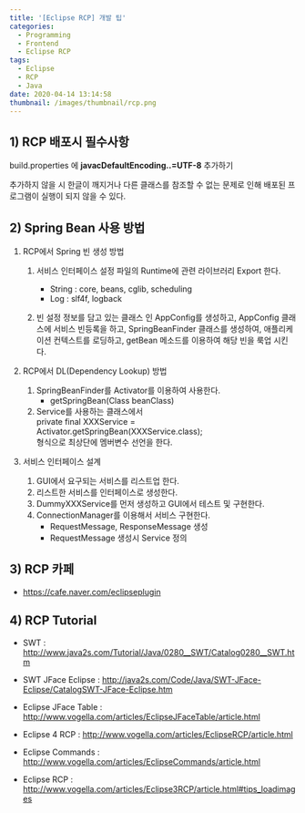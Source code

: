 ```yaml
---
title: '[Eclipse RCP] 개발 팁'
categories:
  - Programming
  - Frontend
  - Eclipse RCP
tags:
  - Eclipse
  - RCP
  - Java
date: 2020-04-14 13:14:58
thumbnail: /images/thumbnail/rcp.png
---
```


## 1) RCP 배포시 필수사항

build.properties 에 **javacDefaultEncoding..=UTF-8** 추가하기

추가하지 않을 시 한글이 깨지거나 다른 클래스를 참조할 수 없는 문제로 인해 배포된 프로그램이 실행이 되지 않을 수 있다.

## 2) Spring Bean 사용 방법

1. RCP에서 Spring 빈 생성 방법

   1. 서비스 인터페이스 설정 파일의 Runtime에 관련 라이브러리 Export 한다.

      - String : core, beans, cglib, scheduling
      - Log : slf4f, logback

   2. 빈 설정 정보를 담고 있는 클래스 인 AppConfig를 생성하고, AppConfig 클래스에 서비스 빈등록을 하고, SpringBeanFinder 클래스를 생성하여, 애플리케이션 컨텍스트를 로딩하고, getBean 메소드를 이용하여 해당 빈을 룩업 시킨다.

2. RCP에서 DL(Dependency Lookup) 방법

   1. SpringBeanFinder를 Activator를 이용하여 사용한다.
      - getSpringBean(Class<T> beanClass)
   2. Service를 사용하는 클래스에서<br/>private final XXXService = Activator.getSpringBean(XXXService.class); <br/>형식으로 최상단에 멤버변수 선언을 한다.

3. 서비스 인터페이스 설계
   1. GUI에서 요구되는 서비스를 리스트업 한다.
   2. 리스트한 서비스를 인터페이스로 생성한다.
   3. DummyXXXService를 먼저 생성하고 GUI에서 테스트 및 구현한다.
   4. ConnectionManager를 이용해서 서비스 구현한다.
      - RequestMessage, ResponseMessage 생성
      - RequestMessage 생성시 Service 정의

## 3) RCP 카페

- https://cafe.naver.com/eclipseplugin

## 4) RCP Tutorial

- SWT : http://www.java2s.com/Tutorial/Java/0280__SWT/Catalog0280__SWT.htm

- SWT JFace Eclipse : http://java2s.com/Code/Java/SWT-JFace-Eclipse/CatalogSWT-JFace-Eclipse.htm

- Eclipse JFace Table : http://www.vogella.com/articles/EclipseJFaceTable/article.html

- Eclipse 4 RCP : http://www.vogella.com/articles/EclipseRCP/article.html

- Eclipse Commands : http://www.vogella.com/articles/EclipseCommands/article.html

- Eclipse RCP : http://www.vogella.com/articles/Eclipse3RCP/article.html#tips_loadimages

